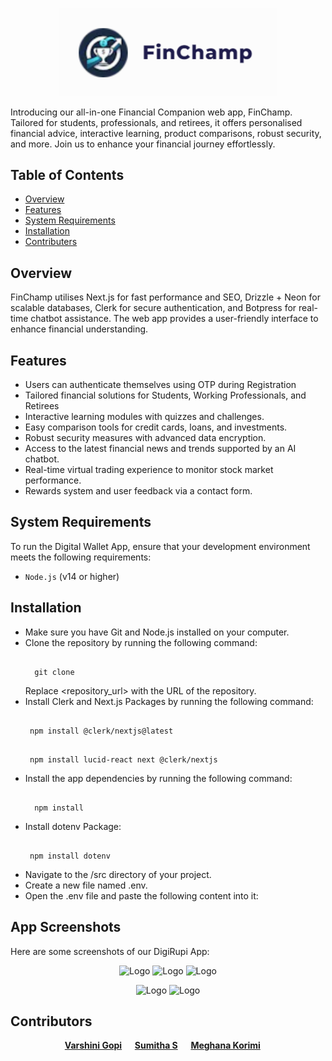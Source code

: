 <p align="center">
  <img src="logo.png" width="350" title="hover text">
<!--    <h1 align="center">FinChamp</h1> -->
  <br />
</p>

Introducing our all-in-one  Financial Companion web app, FinChamp. Tailored for students, professionals, and retirees, it offers personalised financial advice, interactive learning, product comparisons, robust security, and more. Join us to enhance your financial journey effortlessly.

## Table of Contents

- [Overview](#overview)
- [Features](#features)
- [System Requirements](#system-requirements)
- [Installation](#installation)
- [Contributers](#contributers)

## Overview

FinChamp utilises Next.js for fast performance and SEO, Drizzle + Neon for scalable databases, Clerk for secure authentication, and Botpress for real-time chatbot assistance. The web app provides a user-friendly interface to enhance financial understanding.

## Features

- Users can authenticate themselves using OTP during Registration
- Tailored financial solutions for Students, Working Professionals, and Retirees
- Interactive learning modules with quizzes and challenges.
- Easy comparison tools for credit cards, loans, and investments.
- Robust security measures with advanced data encryption.
- Access to the latest financial news and trends supported by an AI chatbot.
- Real-time virtual trading experience to monitor stock market performance.
- Rewards system and user feedback via a contact form.

## System Requirements

To run the Digital Wallet App, ensure that your development environment meets the following requirements:

- `Node.js` (v14 or higher)

## Installation

- Make sure you have Git and Node.js installed on your computer.
- Clone the repository by running the following command:
  <pre><code>
    git clone <repository-url>
  </code></pre>
   Replace <repository_url> with the  URL of the repository.
- Install Clerk and Next.js Packages by running the following command:
  <pre><code>
   npm install @clerk/nextjs@latest
  </code></pre>
  <pre><code>
   npm install lucid-react next @clerk/nextjs
  </code></pre>
- Install the app dependencies by running the following command:
   <pre><code>
    npm install
  </code></pre>
- Install dotenv Package:
  <pre><code>
   npm install dotenv
  </code></pre>
- Navigate to the /src directory of your project.
- Create a new file named .env.
- Open the .env file and paste the following content into it:




## App Screenshots

Here are some screenshots of our DigiRupi App:

   <p align="center">
  <img src="./assets/5.jpeg" alt="Logo" width="200" height="500">
  <img src="./assets/2.jpeg" alt="Logo" width="200" height="500">
  <img src="./assets/3.jpeg" alt="Logo" width="200" height="500">
</p>

<p align="center">
  <img src="./assets/1.jpeg" alt="Logo" width="200" height="500">
  <img src="./assets/4.jpeg" alt="Logo" width="200" height="500">
</p>

<h2 id="contributers">Contributors</h2>

<div align="center">
  <strong>
    <a href="https://github.com/Varshini2005">Varshini Gopi</a> &emsp;
    <a href="https://github.com/sumitha05">Sumitha S</a> &emsp;
    <a href="https://github.com/MEGHNAKORIM">Meghana Korimi</a> &emsp;
  </strong>
</div>

